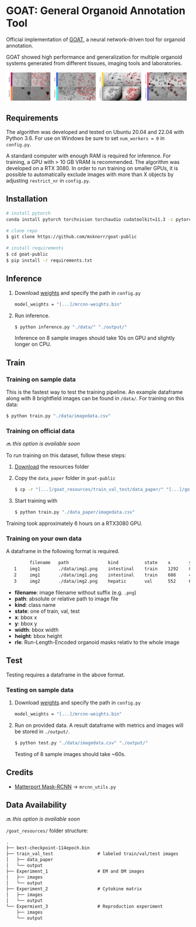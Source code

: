 # GOAT: General Organoid Annotation Tool
Official implementation of [GOAT](https://github.com/msknorr/goat-public), a neural network-driven tool for organoid annotation.

GOAT showed high performance and generalization for multiple organoid systems generated
from different tissues, imaging tools and laboratories.

![Test Image 1](goat/plot.png)

## Requirements

The algorithm was developed and tested on Ubuntu 20.04 and 22.04 with Python 3.6.
For use on Windows be sure to set `num_workers = 0` in `config.py`.

A standard computer with enough RAM is required for inference. For training, a GPU with > 10 GB VRAM is recommended. The algorithm was developed on a RTX 3080. In order to run training on smaller GPUs, it is possible to automatically exclude images with more than X objects by adjusting `restrict_nr` in `config.py`.  

## Installation
```sh
# install pytorch
conda install pytorch torchvision torchaudio cudatoolkit=11.3 -c pytorch
```
```sh
# clone repo
$ git clone https://github.com/msknorr/goat-public
```
```sh
# install requirements
$ cd goat-public
$ pip install -r requirements.txt
```

## Inference

1. Download [weights](https://drive.google.com/file/d/1WvuRfUu613QLxJR2IOsH4wwWxuQ7TJ8p/view?usp=sharing) and specify the path in `config.py`
   ```sh
   model_weights = "[...]/mrcnn-weights.bin"
   ```
2. Run inference. 
   ```sh
   $ python inference.py "./data/" "./output/"
   ```
   Inference on 8 sample images should take 10s on GPU and slightly longer on CPU. 
## Train
###  Training on sample data
This is the fastest way to test the training pipeline.
An example dataframe along with 8 brightfield images can be found in ``/data/``.
For training on this data:
   ```sh
   $ python train.py "./data/imagedata.csv"
   ``` 

###
###  Training on official data 
:soon: *this option is available soon*

To run training on this dataset, follow these steps:
1. [Download](https://zenodo.org/) the resources folder
2. Copy the `data_paper` folder in `goat-public`
     ```sh
   $ cp -r "[...]/goat_resources/train_val_test/data_paper/" "[...]/goat-public/data_paper/"
   ``` 
3. Start training with

   ```sh
   $ python train.py "./data_paper/imagedata.csv"
   ``` 
Training took approximately 6 hours on a RTX3080 GPU.
###
###  Training on your own data
A dataframe in the following format is required.
   ```sh
            filename   path               kind          state    x       y     width   height   rle
      1     img1       ./data/img1.png    intestinal    train    1292    0     240     162      <...>
      2     img1       ./data/img1.png    intestinal    train    608     486   333     387      <...>
      3     img2       ./data/img2.png    hepatic       val      552     693   248     267      <...>
   ```
- <b>filename</b>: image filename without suffix (e.g. `.png`)
- <b>path</b>: absolute or relative path to image file
- <b>kind</b>: class name
- <b>state</b>: one of train, val, test
- <b>x</b>: bbox x
- <b>y</b>: bbox y
- <b>width</b>: bbox width
- <b>height</b>: bbox height
- <b>rle</b>: Run-Length-Encoded organoid masks relativ to the whole image

## Test
Testing requires a dataframe in the above format.
###  Testing on sample data

1. Download [weights](https://drive.google.com/file/d/1WvuRfUu613QLxJR2IOsH4wwWxuQ7TJ8p/view?usp=sharing) and specify the path in `config.py`
   ```sh
   model_weights = "[...]/mrcnn-weights.bin"
   ```
2. Run on provided data. A result dataframe with metrics and images will be stored in `./output/`.
   ```sh
   $ python test.py "./data/imagedata.csv" "./output/"
   ``` 
   Testing of 8 sample images should take ~60s.

   
## Credits
- [Matterport Mask-RCNN](https://github.com/matterport/Mask_RCNN) -> `mrcnn_utils.py`

## Data Availability
:soon: *this option is available soon*

``/goat_resources/`` folder structure:

    .
    ├── best-checkpoint-114epoch.bin
    ├── train_val_test                 # labeled train/val/test images
    │   ├── data_paper  
    │   └── output
    ├── Experiment_1                   # EM and DM images
    │   ├── images  
    │   └── output 
    ├── Experiment_2                   # Cytokine matrix
    │   ├── images  
    │   └── output
    └── Expermient_3                   # Reproduction experiment
        ├── images  
        └── output
